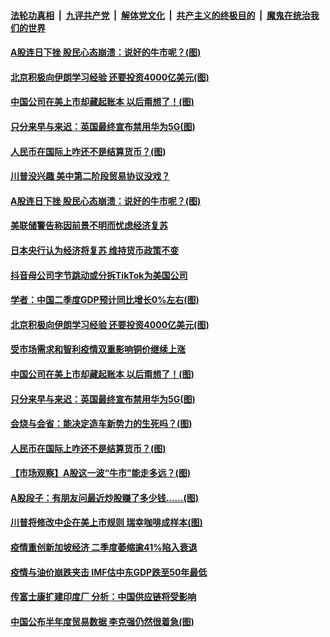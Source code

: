 

####  [法轮功真相](../../../../basic/blob/master/README.md?t=07162031) &nbsp;|&nbsp; [九评共产党](../../../../9ping.md/blob/master/README.md?t=07162031) &nbsp;|&nbsp; [解体党文化](../../../../jtdwh.md/blob/master/README.md?t=07162031)  &nbsp;|&nbsp; [共产主义的终极目的](../../../../gczydzjmd.md/blob/master/README.md?t=07162031) &nbsp;|&nbsp; [魔鬼在统治我们的世界](../../../../mgztzwmdsj.md/blob/master/README.md?t=07162031) 

#### [A股连日下挫 股民心态崩溃：说好的牛市呢？(图)](../pages/p5/939849.md?t=07162031) 


#### [北京积极向伊朗学习经验 还要投资4000亿美元(图)](../pages/p5/939834.md?t=07162031) 

#### [中国公司在美上市却藏起账本 以后甭想了！(图)](../pages/p5/939826.md?t=07162031) 

#### [只分来早与来迟：英国最终宣布禁用华为5G(图)](../pages/p5/939782.md?t=07162031) 

#### [人民币在国际上咋还不是结算货币？(图)](../pages/p5/939771.md?t=07162031) 

#### [川普没兴趣 美中第二阶段贸易协议没戏？](../pages/p5/939918.md?t=07162031) 

#### [A股连日下挫 股民心态崩溃：说好的牛市呢？(图)](../pages/p5/939849.md?t=07162031) 


#### [美联储警告称因前景不明而忧虑经济复苏](../pages/p5/939853.md?t=07162031) 

#### [日本央行认为经济将复苏 维持货币政策不变](../pages/p5/939852.md?t=07162031) 

#### [抖音母公司字节跳动或分拆TikTok为美国公司](../pages/p5/939843.md?t=07162031) 

#### [学者：中国二季度GDP预计同比增长0%左右(图)](../pages/p5/939841.md?t=07162031) 

#### [北京积极向伊朗学习经验 还要投资4000亿美元(图)](../pages/p5/939834.md?t=07162031) 

#### [受市场需求和智利疫情双重影响铜价继续上涨](../pages/p5/939828.md?t=07162031) 

#### [中国公司在美上市却藏起账本 以后甭想了！(图)](../pages/p5/939826.md?t=07162031) 

#### [只分来早与来迟：英国最终宣布禁用华为5G(图)](../pages/p5/939782.md?t=07162031) 

#### [会烧与会省：能决定造车新势力的生死吗？(图)](../pages/p5/939777.md?t=07162031) 

#### [人民币在国际上咋还不是结算货币？(图)](../pages/p5/939771.md?t=07162031) 

#### [【市场观察】A股这一波“牛市”能走多远？(图)](../pages/p5/939765.md?t=07162031) 

#### [A股段子：有朋友问最近炒股赚了多少钱……(图)](../pages/p5/939741.md?t=07162031) 

#### [川普将修改中企在美上市规则 瑞幸咖啡成样本(图)](../pages/p5/939735.md?t=07162031) 

#### [疫情重创新加坡经济 二季度萎缩逾41%陷入衰退](../pages/p5/939724.md?t=07162031) 

#### [疫情与油价崩跌夹击 IMF估中东GDP跌至50年最低](../pages/p5/939722.md?t=07162031) 

#### [传富士康扩建印度厂 分析：中国供应链将受影响](../pages/p5/939720.md?t=07162031) 

#### [中国公布半年度贸易数据 李克强仍然很着急(图)](../pages/p5/939719.md?t=07162031) 

